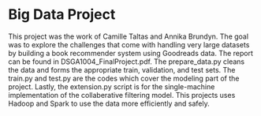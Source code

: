 # Big Data Project
This project was the work of Camille Taltas and Annika Brundyn. The goal was to explore the challenges that come with handling very large datasets by building a book recommender system using Goodreads data. The report can be found in DSGA1004_FinalProject.pdf. The prepare_data.py cleans the data and forms the appropriate train, validation, and test sets. The train.py and test.py are the codes which cover the modeling part of the project. Lastly, the extension.py script is for the single-machine implementation of the collaberative filtering model. This projects uses Hadoop and Spark to use the data more efficiently and safely. 

